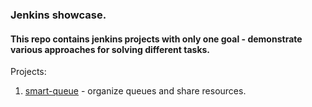 ### Jenkins showcase.

#### This repo contains jenkins projects with only one goal - demonstrate various approaches for solving different tasks.  

Projects:    

1. [smart-queue](showcase/smart-queue/README.md) - organize queues and share resources.